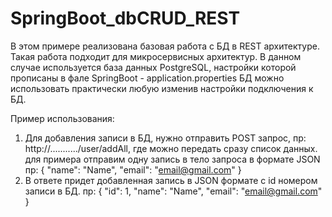 # SpringBoot_dbCRUD_REST

В этом примере реализована базовая работа с БД в REST архитектуре. Такая работа подходит для микросервисных архитектур.
В данном случае используется база данных PostgreSQL, настройки которой прописаны в фале SpringBoot - application.properties
БД можно использовать практически любую изменив настройки подключения к БД.

Пример использования:
1. Для добавления записи в БД, нужно отправить POST запрос, пр: http://.........../user/addAll, где можно передать сразу список данных.
    для примера отправим одну запись в тело запроса в формате JSON
    пр:
    {
        "name": "Name",
        "email": "email@gmail.com"
    }
2. В ответе придет добавленная запись в JSON формате с id номером записи в БД. 
    пр: 
    {
        "id": 1,
        "name": "Name",
        "email": "email@gmail.com"
    }
